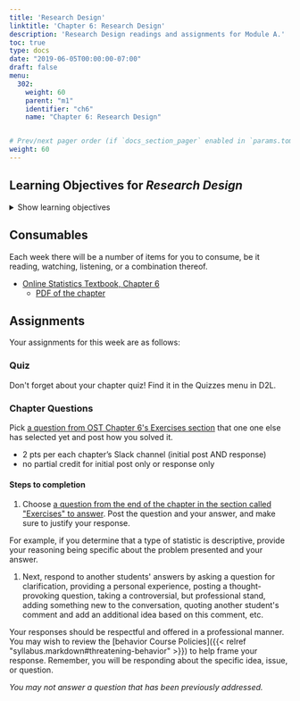 ```yaml
---
title: 'Research Design' 
linktitle: 'Chapter 6: Research Design'
description: 'Research Design readings and assignments for Module A.'
toc: true
type: docs
date: "2019-06-05T00:00:00-07:00"
draft: false
menu:
  302:
    weight: 60
    parent: "m1"
    identifier: "ch6"
    name: "Chapter 6: Research Design"


# Prev/next pager order (if `docs_section_pager` enabled in `params.toml`)
weight: 60
---
```





## Learning Objectives for *Research Design*

<details><summary>Show learning objectives</summary>
<p>
These are the learning objectives for this portion of the class:

1. Describe reliability in terms of true scores and error
1. Compute reliability from the true score and error variance
1. Define the standard error of measurement and state why it is valuable
1. State the effect of test length on reliability
1. Distinguish between reliability and validity
1. Define three types of validity
1. Recognize sampling bias
1. Distinguish among self-selection bias, undercoverage bias, and survivorship bias
1. Distinguish between between-subject and within-subject designs
1. Define "multi-factor design" and "factorial design"
1. Identify the levels of a variable in an experimental design
1. Explain how experimentation allows causal inferences
1. Explain the role of unmeasured variables
1. Explain how causation can be inferred in non-experimental designs

</p>
</details>

## Consumables

Each week there will be a number of items for you to consume, be it reading, watching, listening, or a combination thereof.

- [Online Statistics Textbook, Chapter 6](http://onlinestatbook.com/2/research_design/contents.html)
    - [PDF of the chapter](http://onlinestatbook.com/2/research_design/research_design.pdf)

## Assignments

Your assignments for this week are as follows:

### Quiz

Don't forget about your chapter quiz! Find it in the Quizzes menu in D2L.

### Chapter Questions

Pick [a question from OST Chapter 6's Exercises section](http://onlinestatbook.com/2/research_design/exercises.html) that one one else has selected yet and post how you solved it.

- 2 pts per each chapter’s Slack channel (initial post AND response)
- no partial credit for initial post only or response only

#### Steps to completion

1. Choose [a question from the end of the chapter in the section called "Exercises" to answer](http://onlinestatbook.com/2/graphing_distributions/ch2_exercises.html).  Post the question and your answer, and make sure to justify your response.

 For example, if you determine that a type of statistic is descriptive, provide your reasoning being specific about the problem presented and your answer.

1. Next, respond to another students' answers by asking a question for clarification, providing a personal experience, posting a thought-provoking question, taking a controversial, but professional stand, adding something new to the conversation, quoting another student's comment and add an additional idea based on this comment, etc.

 Your responses should be respectful and offered in a professional manner. You may wish to review the [behavior Course Policies]({{< relref "syllabus.markdown#threatening-behavior" >}}) to help frame your response. Remember, you will be responding about the specific idea, issue, or question.


*You may not answer a question that has been previously addressed.*
